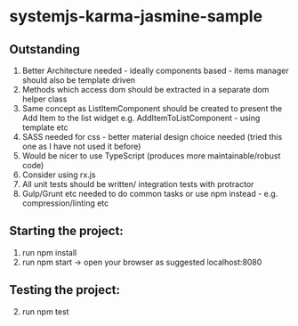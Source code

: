 # systemjs-karma-jasmine-sample

## Outstanding
1. Better Architecture needed - ideally components based - items manager should also be template driven
2. Methods which access dom should be extracted in a separate dom helper class
3. Same concept as ListItemComponent should be created to present the Add Item to the list widget e.g. AddItemToListComponent - using template etc 
3. SASS needed for css - better material design choice needed (tried this one as I have not used it before)
4. Would be nicer to use TypeScript (produces more maintainable/robust code)
5. Consider using rx.js
6. All unit tests should be written/ integration tests with protractor
7. Gulp/Grunt etc needed to do common tasks or use npm instead - e.g. compression/linting etc

## Starting the project:
1. run npm install
2. run npm start -> open your browser as suggested localhost:8080

## Testing the project:
2. run npm test
